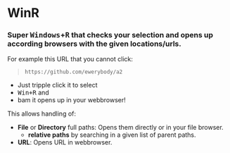 # WinR

### Super <kbd>Windows</kbd>+<kbd>R</kbd> that checks your selection and opens up according browsers with the given locations/urls.

For example this URL that you cannot click:

>     https://github.com/ewerybody/a2 

* Just tripple click it to select
* <kbd>Win+R</kbd> and
* bam it opens up in your webbrowser!

This allows handling of:
* **File** or **Directory** full paths: Opens them directly or in your file browser.
  * **relative paths** by searching in a given list of parent paths.
* **URL**: Opens URL in webbrowser.
